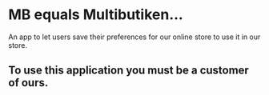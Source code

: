 # MB equals Multibutiken...
An app to let users save their preferences for our online store to use it in our store.

## To use this application you must be a customer of ours.
